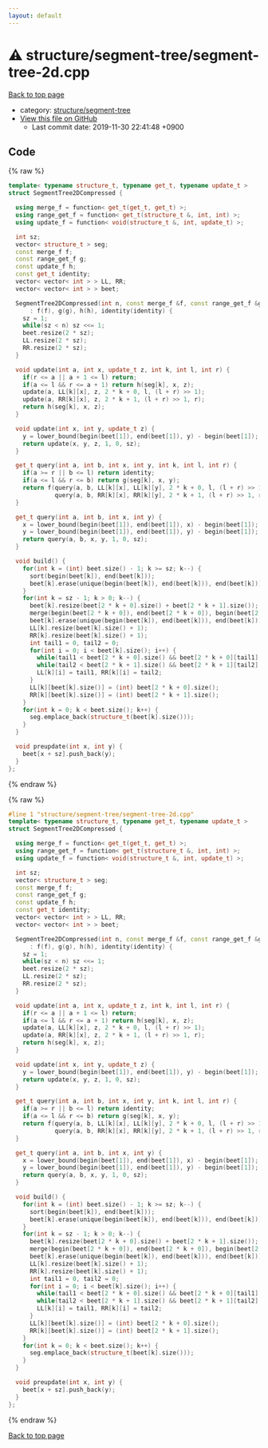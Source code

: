 ```yaml
---
layout: default
---
```


<!-- mathjax config similar to math.stackexchange -->
<script type="text/javascript" async
  src="https://cdnjs.cloudflare.com/ajax/libs/mathjax/2.7.5/MathJax.js?config=TeX-MML-AM_CHTML">
</script>
<script type="text/x-mathjax-config">
  MathJax.Hub.Config({
    TeX: { equationNumbers: { autoNumber: "AMS" }},
    tex2jax: {
      inlineMath: [ ['$','$'] ],
      processEscapes: true
    },
    "HTML-CSS": { matchFontHeight: false },
    displayAlign: "left",
    displayIndent: "2em"
  });
</script>

<script type="text/javascript" src="https://cdnjs.cloudflare.com/ajax/libs/jquery/3.4.1/jquery.min.js"></script>
<script src="https://cdn.jsdelivr.net/npm/jquery-balloon-js@1.1.2/jquery.balloon.min.js" integrity="sha256-ZEYs9VrgAeNuPvs15E39OsyOJaIkXEEt10fzxJ20+2I=" crossorigin="anonymous"></script>
<script type="text/javascript" src="../../../assets/js/copy-button.js"></script>
<link rel="stylesheet" href="../../../assets/css/copy-button.css" />


# :warning: structure/segment-tree/segment-tree-2d.cpp

<a href="../../../index.html">Back to top page</a>

* category: <a href="../../../index.html#bd066fce418dc5d58690e9bbe0a7a21f">structure/segment-tree</a>
* <a href="{{ site.github.repository_url }}/blob/master/structure/segment-tree/segment-tree-2d.cpp">View this file on GitHub</a>
    - Last commit date: 2019-11-30 22:41:48 +0900




## Code

<a id="unbundled"></a>
{% raw %}
```cpp
template< typename structure_t, typename get_t, typename update_t >
struct SegmentTree2DCompressed {

  using merge_f = function< get_t(get_t, get_t) >;
  using range_get_f = function< get_t(structure_t &, int, int) >;
  using update_f = function< void(structure_t &, int, update_t) >;

  int sz;
  vector< structure_t > seg;
  const merge_f f;
  const range_get_f g;
  const update_f h;
  const get_t identity;
  vector< vector< int > > LL, RR;
  vector< vector< int > > beet;

  SegmentTree2DCompressed(int n, const merge_f &f, const range_get_f &g, const update_f &h, const get_t &identity)
      : f(f), g(g), h(h), identity(identity) {
    sz = 1;
    while(sz < n) sz <<= 1;
    beet.resize(2 * sz);
    LL.resize(2 * sz);
    RR.resize(2 * sz);
  }

  void update(int a, int x, update_t z, int k, int l, int r) {
    if(r <= a || a + 1 <= l) return;
    if(a <= l && r <= a + 1) return h(seg[k], x, z);
    update(a, LL[k][x], z, 2 * k + 0, l, (l + r) >> 1);
    update(a, RR[k][x], z, 2 * k + 1, (l + r) >> 1, r);
    return h(seg[k], x, z);
  }

  void update(int x, int y, update_t z) {
    y = lower_bound(begin(beet[1]), end(beet[1]), y) - begin(beet[1]);
    return update(x, y, z, 1, 0, sz);
  }

  get_t query(int a, int b, int x, int y, int k, int l, int r) {
    if(a >= r || b <= l) return identity;
    if(a <= l && r <= b) return g(seg[k], x, y);
    return f(query(a, b, LL[k][x], LL[k][y], 2 * k + 0, l, (l + r) >> 1),
             query(a, b, RR[k][x], RR[k][y], 2 * k + 1, (l + r) >> 1, r));
  }

  get_t query(int a, int b, int x, int y) {
    x = lower_bound(begin(beet[1]), end(beet[1]), x) - begin(beet[1]);
    y = lower_bound(begin(beet[1]), end(beet[1]), y) - begin(beet[1]);
    return query(a, b, x, y, 1, 0, sz);
  }

  void build() {
    for(int k = (int) beet.size() - 1; k >= sz; k--) {
      sort(begin(beet[k]), end(beet[k]));
      beet[k].erase(unique(begin(beet[k]), end(beet[k])), end(beet[k]));
    }
    for(int k = sz - 1; k > 0; k--) {
      beet[k].resize(beet[2 * k + 0].size() + beet[2 * k + 1].size());
      merge(begin(beet[2 * k + 0]), end(beet[2 * k + 0]), begin(beet[2 * k + 1]), end(beet[2 * k + 1]), begin(beet[k]));
      beet[k].erase(unique(begin(beet[k]), end(beet[k])), end(beet[k]));
      LL[k].resize(beet[k].size() + 1);
      RR[k].resize(beet[k].size() + 1);
      int tail1 = 0, tail2 = 0;
      for(int i = 0; i < beet[k].size(); i++) {
        while(tail1 < beet[2 * k + 0].size() && beet[2 * k + 0][tail1] < beet[k][i]) ++tail1;
        while(tail2 < beet[2 * k + 1].size() && beet[2 * k + 1][tail2] < beet[k][i]) ++tail2;
        LL[k][i] = tail1, RR[k][i] = tail2;
      }
      LL[k][beet[k].size()] = (int) beet[2 * k + 0].size();
      RR[k][beet[k].size()] = (int) beet[2 * k + 1].size();
    }
    for(int k = 0; k < beet.size(); k++) {
      seg.emplace_back(structure_t(beet[k].size()));
    }
  }

  void preupdate(int x, int y) {
    beet[x + sz].push_back(y);
  }
};

```
{% endraw %}

<a id="bundled"></a>
{% raw %}
```cpp
#line 1 "structure/segment-tree/segment-tree-2d.cpp"
template< typename structure_t, typename get_t, typename update_t >
struct SegmentTree2DCompressed {

  using merge_f = function< get_t(get_t, get_t) >;
  using range_get_f = function< get_t(structure_t &, int, int) >;
  using update_f = function< void(structure_t &, int, update_t) >;

  int sz;
  vector< structure_t > seg;
  const merge_f f;
  const range_get_f g;
  const update_f h;
  const get_t identity;
  vector< vector< int > > LL, RR;
  vector< vector< int > > beet;

  SegmentTree2DCompressed(int n, const merge_f &f, const range_get_f &g, const update_f &h, const get_t &identity)
      : f(f), g(g), h(h), identity(identity) {
    sz = 1;
    while(sz < n) sz <<= 1;
    beet.resize(2 * sz);
    LL.resize(2 * sz);
    RR.resize(2 * sz);
  }

  void update(int a, int x, update_t z, int k, int l, int r) {
    if(r <= a || a + 1 <= l) return;
    if(a <= l && r <= a + 1) return h(seg[k], x, z);
    update(a, LL[k][x], z, 2 * k + 0, l, (l + r) >> 1);
    update(a, RR[k][x], z, 2 * k + 1, (l + r) >> 1, r);
    return h(seg[k], x, z);
  }

  void update(int x, int y, update_t z) {
    y = lower_bound(begin(beet[1]), end(beet[1]), y) - begin(beet[1]);
    return update(x, y, z, 1, 0, sz);
  }

  get_t query(int a, int b, int x, int y, int k, int l, int r) {
    if(a >= r || b <= l) return identity;
    if(a <= l && r <= b) return g(seg[k], x, y);
    return f(query(a, b, LL[k][x], LL[k][y], 2 * k + 0, l, (l + r) >> 1),
             query(a, b, RR[k][x], RR[k][y], 2 * k + 1, (l + r) >> 1, r));
  }

  get_t query(int a, int b, int x, int y) {
    x = lower_bound(begin(beet[1]), end(beet[1]), x) - begin(beet[1]);
    y = lower_bound(begin(beet[1]), end(beet[1]), y) - begin(beet[1]);
    return query(a, b, x, y, 1, 0, sz);
  }

  void build() {
    for(int k = (int) beet.size() - 1; k >= sz; k--) {
      sort(begin(beet[k]), end(beet[k]));
      beet[k].erase(unique(begin(beet[k]), end(beet[k])), end(beet[k]));
    }
    for(int k = sz - 1; k > 0; k--) {
      beet[k].resize(beet[2 * k + 0].size() + beet[2 * k + 1].size());
      merge(begin(beet[2 * k + 0]), end(beet[2 * k + 0]), begin(beet[2 * k + 1]), end(beet[2 * k + 1]), begin(beet[k]));
      beet[k].erase(unique(begin(beet[k]), end(beet[k])), end(beet[k]));
      LL[k].resize(beet[k].size() + 1);
      RR[k].resize(beet[k].size() + 1);
      int tail1 = 0, tail2 = 0;
      for(int i = 0; i < beet[k].size(); i++) {
        while(tail1 < beet[2 * k + 0].size() && beet[2 * k + 0][tail1] < beet[k][i]) ++tail1;
        while(tail2 < beet[2 * k + 1].size() && beet[2 * k + 1][tail2] < beet[k][i]) ++tail2;
        LL[k][i] = tail1, RR[k][i] = tail2;
      }
      LL[k][beet[k].size()] = (int) beet[2 * k + 0].size();
      RR[k][beet[k].size()] = (int) beet[2 * k + 1].size();
    }
    for(int k = 0; k < beet.size(); k++) {
      seg.emplace_back(structure_t(beet[k].size()));
    }
  }

  void preupdate(int x, int y) {
    beet[x + sz].push_back(y);
  }
};

```
{% endraw %}

<a href="../../../index.html">Back to top page</a>

